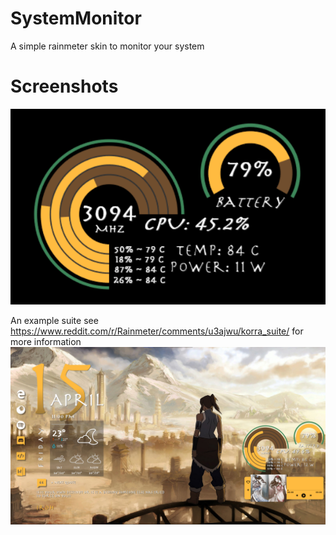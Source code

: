 # SystemMonitor
A simple rainmeter skin to monitor your system

# Screenshots
<img src=./@Resources/Screenshots/Screenshot.png>

An example suite see https://www.reddit.com/r/Rainmeter/comments/u3ajwu/korra_suite/ for more information
<img src=./@Resources/Screenshots/Screenshot1.png>
